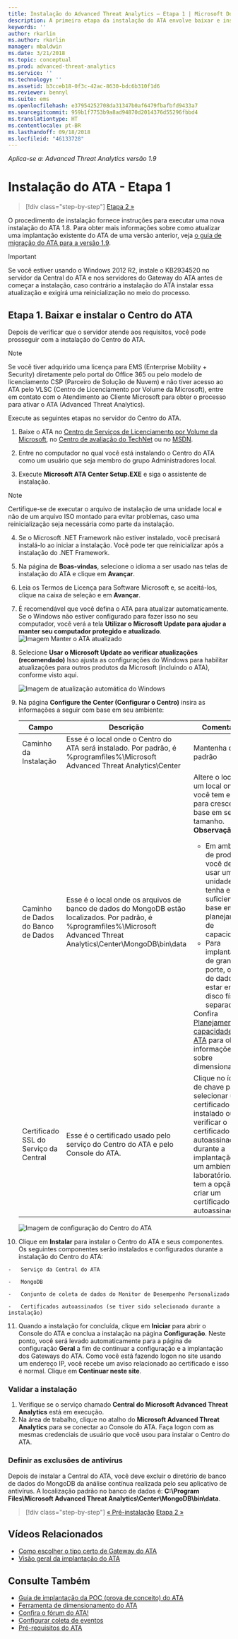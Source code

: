 ```yaml
---
title: Instalação do Advanced Threat Analytics – Etapa 1 | Microsoft Docs
description: A primeira etapa da instalação do ATA envolve baixar e instalar o Centro do ATA em seu servidor escolhido.
keywords: ''
author: rkarlin
ms.author: rkarlin
manager: mbaldwin
ms.date: 3/21/2018
ms.topic: conceptual
ms.prod: advanced-threat-analytics
ms.service: ''
ms.technology: ''
ms.assetid: b3cceb18-0f3c-42ac-8630-bdc6b310f1d6
ms.reviewer: bennyl
ms.suite: ems
ms.openlocfilehash: e37954252708da31347b0af6479fbafbfd9433a7
ms.sourcegitcommit: 959b1f7753b9a8ad94870d2014376d55296fbbd4
ms.translationtype: HT
ms.contentlocale: pt-BR
ms.lasthandoff: 09/18/2018
ms.locfileid: "46133728"
---
```

*Aplica-se a: Advanced Threat Analytics versão 1.9*


# <a name="install-ata---step-1"></a>Instalação do ATA - Etapa 1

>[!div class="step-by-step"]
[Etapa 2 »](install-ata-step2.md)

O procedimento de instalação fornece instruções para executar uma nova instalação do ATA 1.8. Para obter mais informações sobre como atualizar uma implantação existente do ATA de uma versão anterior, veja [o guia de migração do ATA para a versão 1.9](ata-update-1.9-migration-guide.md).

> [!IMPORTANT] 
> Se você estiver usando o Windows 2012 R2, instale o KB2934520 no servidor da Central do ATA e nos servidores do Gateway do ATA antes de começar a instalação, caso contrário a instalação do ATA instalar essa atualização e exigirá uma reinicialização no meio do processo.

## <a name="step-1-download-and-install-the-ata-center"></a>Etapa 1. Baixar e instalar o Centro do ATA
Depois de verificar que o servidor atende aos requisitos, você pode prosseguir com a instalação do Centro do ATA.
    
> [!NOTE]
>Se você tiver adquirido uma licença para EMS (Enterprise Mobility + Security) diretamente pelo portal do Office 365 ou pelo modelo de licenciamento CSP (Parceiro de Solução de Nuvem) e não tiver acesso ao ATA pelo VLSC (Centro de Licenciamento por Volume da Microsoft), entre em contato com o Atendimento ao Cliente Microsoft para obter o processo para ativar o ATA (Advanced Threat Analytics).

Execute as seguintes etapas no servidor do Centro do ATA.

1.  Baixe o ATA no [Centro de Serviços de Licenciamento por Volume da Microsoft](https://www.microsoft.com/Licensing/servicecenter/default.aspx), no [Centro de avaliação do TechNet](http://www.microsoft.com/evalcenter/) ou no [MSDN](https://msdn.microsoft.com/subscriptions/downloads).

2.  Entre no computador no qual você está instalando o Centro do ATA como um usuário que seja membro do grupo Administradores local.

3.  Execute **Microsoft ATA Center Setup.EXE** e siga o assistente de instalação.

> [!NOTE]   
> Certifique-se de executar o arquivo de instalação de uma unidade local e não de um arquivo ISO montado para evitar problemas, caso uma reinicialização seja necessária como parte da instalação.   

4.  Se o Microsoft .NET Framework não estiver instalado, você precisará instalá-lo ao iniciar a instalação. Você pode ter que reinicializar após a instalação do .NET Framework.
5.  Na página de **Boas-vindas**, selecione o idioma a ser usado nas telas de instalação do ATA e clique em **Avançar**.

6.  Leia os Termos de Licença para Software Microsoft e, se aceitá-los, clique na caixa de seleção e em **Avançar**.

7.  É recomendável que você defina o ATA para atualizar automaticamente. Se o Windows não estiver configurado para fazer isso no seu computador, você verá a tela **Utilizar o Microsoft Update para ajudar a manter seu computador protegido e atualizado**. 
    ![Imagem Manter o ATA atualizado](media/ata_ms_update.png)

8. Selecione **Usar o Microsoft Update ao verificar atualizações (recomendado)** Isso ajusta as configurações do Windows para habilitar atualizações para outros produtos da Microsoft (incluindo o ATA), conforme visto aqui. 

    ![Imagem de atualização automática do Windows](media/ata_installupdatesautomatically.png)

8.  Na página **Configure the Center (Configurar o Centro)** insira as informações a seguir com base em seu ambiente:

    |Campo|Descrição|Comentários|
    |---------|---------------|------------|
    |Caminho da Instalação|Esse é o local onde o Centro do ATA será instalado. Por padrão, é %programfiles%\Microsoft Advanced Threat Analytics\Center|Mantenha o valor padrão|
    |Caminho de Dados do Banco de Dados|Esse é o local onde os arquivos de banco de dados do MongoDB estão localizados. Por padrão, é %programfiles%\Microsoft Advanced Threat Analytics\Center\MongoDB\bin\data|Altere o local para um local onde você tem espaço para crescer com base em seu tamanho. **Observação:** <ul><li>Em ambientes de produção, você deve usar uma unidade que tenha espaço suficiente com base em um planejamento de capacidade.</li><li>Para implantações de grande porte, o banco de dados deve estar em um disco físico separado.</li></ul>Confira [Planejamento de capacidade do ATA](ata-capacity-planning.md) para obter informações sobre dimensionamento.|
    |Certificado SSL do Serviço da Central|Esse é o certificado usado pelo serviço do Centro do ATA e pelo Console do ATA.|Clique no ícone de chave para selecionar um certificado instalado ou verificar o certificado autoassinado durante a implantação em um ambiente de laboratório. Você tem a opção de criar um certificado autoassinado.|
        
    ![Imagem de configuração do Centro do ATA](media/ATA-Center-Configuration.png)

10.  Clique em **Instalar** para instalar o Centro do ATA e seus componentes.
    Os seguintes componentes serão instalados e configurados durante a instalação do Centro do ATA:

    -   Serviço da Central do ATA

    -   MongoDB

    -   Conjunto de coleta de dados do Monitor de Desempenho Personalizado

    -   Certificados autoassinados (se tiver sido selecionado durante a instalação)

11.  Quando a instalação for concluída, clique em **Iniciar** para abrir o Console do ATA e conclua a instalação na página **Configuração**.
Neste ponto, você será levado automaticamente para a página de configuração **Geral** a fim de continuar a configuração e a implantação dos Gateways do ATA.
Como você está fazendo logon no site usando um endereço IP, você recebe um aviso relacionado ao certificado e isso é normal. Clique em **Continuar neste site**.

### <a name="validate-installation"></a>Validar a instalação

1.  Verifique se o serviço chamado **Central do Microsoft Advanced Threat Analytics** está em execução.
2.  Na área de trabalho, clique no atalho do **Microsoft Advanced Threat Analytics** para se conectar ao Console do ATA. Faça logon com as mesmas credenciais de usuário que você usou para instalar o Centro do ATA.

### <a name="set-anti-virus-exclusions"></a>Definir as exclusões de antivírus

Depois de instalar a Central do ATA, você deve excluir o diretório de banco de dados do MongoDB da análise contínua realizada pelo seu aplicativo de antivírus. A localização padrão no banco de dados é: **C:\Program Files\Microsoft Advanced Threat Analytics\Center\MongoDB\bin\data**.



>[!div class="step-by-step"]
[« Pré-instalação](configure-port-mirroring.md)
[Etapa 2 »](install-ata-step2.md)

## <a name="related-videos"></a>Vídeos Relacionados
- [Como escolher o tipo certo de Gateway do ATA](https://channel9.msdn.com/Shows/Microsoft-Security/ATA-Deployment-Choose-the-Right-Gateway-Type)
- [Visão geral da implantação do ATA](https://channel9.msdn.com/Shows/Microsoft-Security/Overview-of-ATA-Deployment-in-10-Minutes)


## <a name="see-also"></a>Consulte Também
- [Guia de implantação da POC (prova de conceito) do ATA](http://aka.ms/atapoc)
- [Ferramenta de dimensionamento do ATA](http://aka.ms/atasizingtool)
- [Confira o fórum do ATA!](https://social.technet.microsoft.com/Forums/security/home?forum=mata)
- [Configurar coleta de eventos](configure-event-collection.md)
- [Pré-requisitos do ATA](ata-prerequisites.md)

